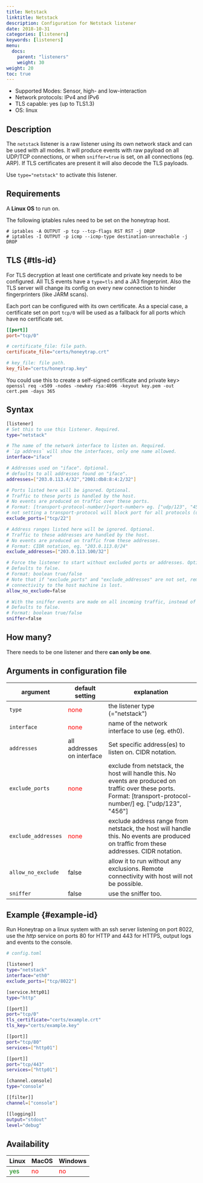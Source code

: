 ```yaml
---
title: Netstack
linktitle: Netstack
description: Configuration for Netstack listener
date: 2018-10-31
categories: [listeners]
keywords: [listeners]
menu:
  docs:
    parent: "listeners"
    weight: 30
weight: 20
toc: true
---
```



- Supported Modes: Sensor, high- and low-interaction
- Network protocols: IPv4 and IPv6
- TLS capable: yes (up to TLS1.3)
- OS: linux

## Description

The `netstack` listener is a raw listener using its own network stack and can be used 
with all modes. It will produce events with raw payload on all UDP/TCP connections,
or when `sniffer=true` is set, on all connections (eg. ARP). If TLS certificates
are present it will also decode the TLS payloads.

Use `type="netstack"` to activate this listener.


## Requirements

A **Linux OS** to run on.

The following iptables rules need to be set on the honeytrap host.
```
# iptables -A OUTPUT -p tcp --tcp-flags RST RST -j DROP
# iptables -I OUTPUT -p icmp --icmp-type destination-unreachable -j DROP
```


## TLS {#tls-id}

For TLS decryption at least one certificate and private key needs to be configured.
All TLS events have a `type=tls` and a JA3 fingerprint. Also the TLS server will change
its config on every new connection to hinder fingerprinters (like JARM scans).

Each port can be configured with its own certificate. As a special case, a certificate
set on port `tcp/0` will be used as a fallback for all ports which have no certificate set.


```toml
[[port]]
port="tcp/0"

# certificate_file: file path.
certificate_file="certs/honeytrap.crt"

# key_file: file path.
key_file="certs/honeytrap.key"
```

You could use this to create a self-signed certificate and private key>
`openssl req -x509 -nodes -newkey rsa:4096 -keyout key.pem -out cert.pem -days 365`


## Syntax

```bash
[listener]
# Set this to use this listener. Required.
type="netstack"

# The name of the network interface to listen on. Required.
# `ip address` will show the interfaces, only one name allowed.
interface="iface"

# Addresses used on "iface". Optional.
# defaults to all addresses found on "iface".
addresses=["203.0.113.4/32","2001:db8:8:4:2/32"]

# Ports listed here will be ignored. Optional.
# Traffic to these ports is handled by the host.
# No events are produced on traffic over these ports.
# Format: [transport-protocol-number/]<port-number> eg. ["udp/123", "456"]
# not setting a transport-protocol will block port for all protocols (udp/tcp)
exclude_ports=["tcp/22"]

# Address ranges listed here will be ignored. Optional.
# Traffic to these addresses are handled by the host.
# No events are produced on traffic from these addresses.
# Format: CIDR notation, eg. "203.0.113.0/24"
exclude_addresses=["203.0.113.100/32"]

# Force the listener to start without excluded ports or addresses. Optional.
# Defaults to false.
# Format: boolean true/false
# Note that if "exclude_ports" and "exclude_addresses" are not set, remote
# connectivity to the host machine is lost.
allow_no_exclude=false

# With the sniffer events are made on all incoming traffic, instead of udp/tcp only. Optional.
# Defaults to false.
# Format: boolean true/false
sniffer=false
```

## How many?

There needs to be one listener and there **can only be one**.  


## Arguments in configuration file

 argument  | default setting | explanation
  ---  | --- | ---
`type` |  <span style="color:red">none</span> | the listener type (="netstack")
`interface` |  <span style="color:red">none</span> | name of the network interface to use (eg. eth0).
`addresses` | all addresses on interface | Set specific address(es) to listen on. CIDR notation.
`exclude_ports` | <span style="color:red">none</span> | exclude from netstack, the host will handle this. No events are produced on traffic over these ports. Format: [transport-protocol-number/]<port-number> eg. ["udp/123", "456"]
`exclude_addresses` | <span style="color:red">none</span> | exclude address range from netstack, the host will handle this. No events are produced on traffic from these addresses. CIDR notation.
`allow_no_exclude` | false | allow it to run without any exclusions. Remote connectivity with host will not be possible.
`sniffer` | false | use the sniffer too.

## Example {#example-id}

Run Honeytrap on a linux system with an ssh server listening on port 8022,
use the _http_ service on ports 80 for HTTP and 443 for HTTPS,
output logs and events to the console.
```bash
# config.toml

[listener]
type="netstack"
interface="eth0"
exclude_ports=["tcp/8022"]

[service.http01]
type="http"

[[port]]
port="tcp/0"
tls_certificate="certs/example.crt"
tls_key="certs/example.key"

[[port]]
port="tcp/80"
services=["http01"]

[[port]]
port="tcp/443"
services=["http01"]

[channel.console]
type="console"

[[filter]]
channel=["console"]

[[logging]]
output="stdout"
level="debug"
```


## Availability

 | Linux | MacOS | Windows |
--- | --- | --- |
<span style="color:green">yes</span> | <span style="color:red">no</span> | <span style="color:red">no</span>
